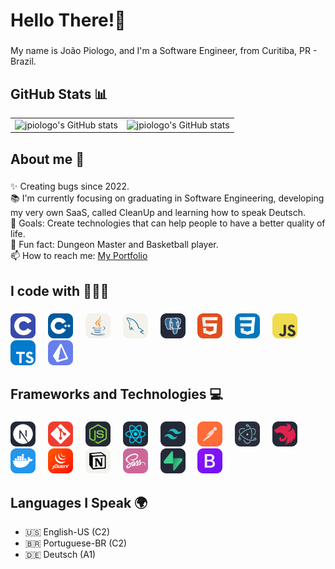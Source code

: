 <h1 align="left">Hello There!👋</h1>

###

<p align="left">My name is João Piologo, and I'm a Software Engineer, from Curitiba, PR - Brazil.</p>

###

## GitHub Stats 📊

<table>
  <tr>
    <td>
      <img src="https://github-readme-stats.vercel.app/api/top-langs/?username=jpiologo&layout=compact&theme=dark" alt="jpiologo's GitHub stats">
    </td>
    <td>
      <img src="https://github-readme-stats.vercel.app/api?username=jpiologo&show_icons=true&hide=issues&theme=dark" alt="jpiologo's GitHub stats">
    </td>
  </tr>
</table>

###

<h2 align="left">About me 🚀</h2>

###

<p align="left">✨ Creating bugs since 2022.<br>📚 I'm currently focusing on graduating in Software Engineering, developing my very own SaaS, called CleanUp and learning how to speak Deutsch.<br>🎯 Goals: Create technologies that can help people to have a better quality of life.<br>🎲 Fun fact: Dungeon Master and Basketball player.<br>📫 How to reach me: <a href="https://www.devpiologo.com/" target="_blank">My Portfolio</a></p>

###

<h2 align="left">I code with 👨🏼‍💻</h2>

###

<div align="left">
  <img src="./imgs/C.svg" height="40" alt="C" loading="lazy" />
  <img width="12" />
  <img src="./imgs/CPP.svg" height="40" alt="C++" loading="lazy" />
  <img width="12" />
  <img src="./imgs/Java-Light.svg" height="40" alt="Java"  />
  <img width="12" />
  <img src="https://github.com/jpiologo/jpiologo/blob/main/imgs/MySQL-Light.svg" height="40" alt="SQL"  />
  <img width="12" />
  <img src="https://github.com/jpiologo/jpiologo/blob/main/imgs/PostgreSQL-Dark.svg" height="40" alt="SQL"  />
  <img width="12" />
  <img src="https://github.com/jpiologo/jpiologo/blob/main/imgs/HTML.svg" height="40" alt="HTML5"  />
  <img width="12" />
  <img src="https://github.com/jpiologo/jpiologo/blob/main/imgs/CSS.svg" height="40" alt="CSS3"  />
  <img width="12" />
  <img src="https://github.com/jpiologo/jpiologo/blob/main/imgs/JavaScript.svg" height="40" alt="JavaScript"  />
  <img width="12" />
  <img src="https://github.com/jpiologo/jpiologo/blob/main/imgs/TypeScript.svg" height="40" alt="Typescript"  />
  <img width="12" />
  <img src="https://github.com/jpiologo/jpiologo/blob/main/icons/Prisma.svg" height="40" alt="Prisma ORM"  />
  <img width="12" />
</div>

###

<h2 align="left">Frameworks and Technologies 💻</h2>

###

<div align="left">
  <img src="https://github.com/jpiologo/jpiologo/blob/main/imgs/NextJS-Dark.svg" height="40" alt="NextJS"  />
  <img width="12" />
  <img src="https://github.com/jpiologo/jpiologo/blob/main/imgs/Git.svg" height="40" alt="Git"  />
  <img width="12" />
  <img src="https://github.com/jpiologo/jpiologo/blob/main/imgs/NodeJS-Dark.svg" height="40" alt="NodeJS"  />
  <img width="12" />
  <img src="https://github.com/jpiologo/jpiologo/blob/main/imgs/React-Dark.svg" height="40" alt="ReactJS"  />
  <img width="12" />
  <img src="https://github.com/jpiologo/jpiologo/blob/main/imgs/TailwindCSS-Dark.svg" height="40" alt="TailwindCSS"  />
  <img width="12" />
  <img src="https://github.com/jpiologo/jpiologo/blob/main/imgs/Postman.svg" height="40" alt="Postman"  />
  <img width="12" />
  <img src="https://github.com/jpiologo/jpiologo/blob/main/icons/Electron.svg" height="40" alt="Electron"  />
  <img width="12" />
  <img src="https://github.com/jpiologo/jpiologo/blob/main/icons/NestJS-Dark.svg" height="40" alt="NestJS"  />
  <img width="12" />
  <img src="https://github.com/jpiologo/jpiologo/blob/main/icons/Docker.svg" height="40" alt="Docker"  />
  <img width="12" />
  <img src="https://github.com/jpiologo/jpiologo/blob/main/icons/JQuery.svg" height="40" alt="jQuery"  />
  <img width="12" />
  <img src="https://github.com/jpiologo/jpiologo/blob/main/icons/Notion-Light.svg" height="40" alt="Notion"  />
  <img width="12" />
  <img src="https://github.com/jpiologo/jpiologo/blob/main/icons/Sass.svg" height="40" alt="SaaS"  />
  <img width="12" />
  <img src="https://github.com/jpiologo/jpiologo/blob/main/icons/Supabase-Dark.svg" height="40" alt="Supabase"  />
  <img width="12" />
  <img src="https://github.com/jpiologo/jpiologo/blob/main/icons/Bootstrap.svg" height="40" alt="BootStrap"  />
  <img width="12" />
</div>

###

## Languages I Speak 🌍

- 🇺🇸 English-US (C2)
- 🇧🇷 Portuguese-BR (C2)
- 🇩🇪 Deutsch (A1)

###

